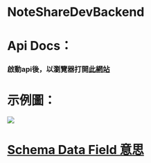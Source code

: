 # NoteShareDevBackend

# Api Docs：
### 啟動api後，以瀏覽器打開[此網站](http://localhost:8080/swagger-ui/index.html)
# 示例圖：
![](https://media.discordapp.net/attachments/942739199512162344/979486173640663120/2022-05-27_4.48.04.png?width=1620&height=540)
# [Schema Data Field 意思](https://hackmd.io/@allen3325/Hkp-N9Sqc)